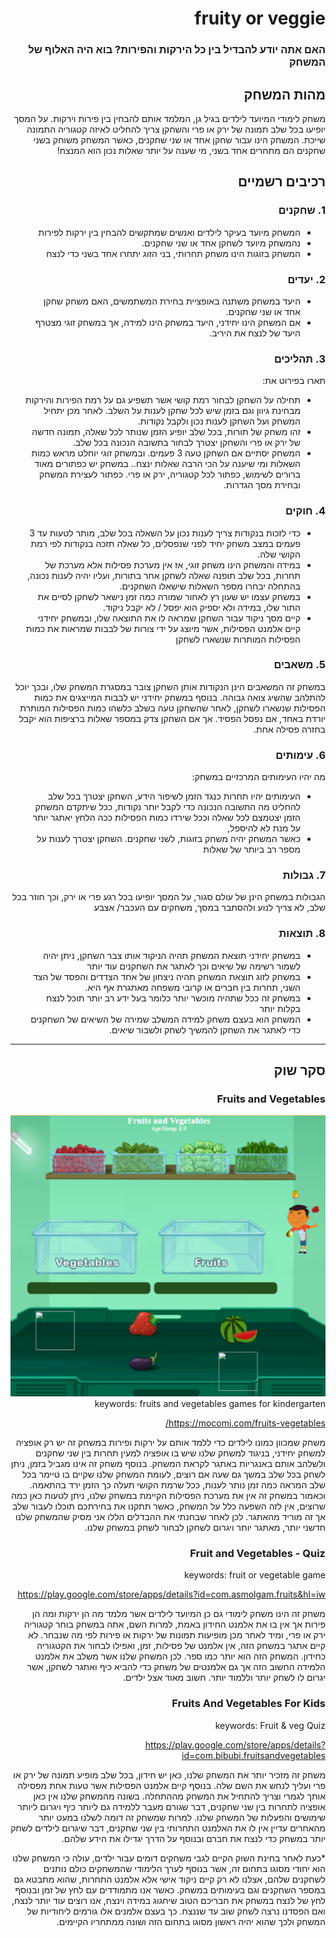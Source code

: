 
<div dir='rtl' lang='he'>

# fruity or veggie

### האם אתה יודע להבדיל בין כל הירקות והפירות? בוא היה האלוף של המשחק

## מהות המשחק
משחק לימודי המיועד לילדים בגיל גן, המלמד אותם להבחין בין פירות וירקות.
על המסך יופיעו בכל שלב תמונה של ירק או פרי והשחקן צריך להחליט לאיזה קטגוריה התמונה שייכת.
המשחק הינו עבור שחקן אחד או שני שחקנים, כאשר המשחק משוחק בשני שחקנים הם מתחרים אחד בשני, מי שענה על יותר שאלות נכון הוא המנצח!



## רכיבים רשמיים





### 1. שחקנים

* המשחק מיועד בעיקר לילדים ואנשים שמתקשים להבחין בין ירקות לפירות
* נהמשחק מיועד לשחקן אחד או שני שחקנים.
* המשחק בזוגות הינו משחק תחרותי, בני הזוג יתחרו אחד בשני כדי לנצח

### 2. יעדים

* היעד במשחק משתנה באופציית בחירת המשתמשים, האם משחק שחקן אחד או שני שחקנים.
* אם המשחק הינו יחידני, היעד במשחק הינו למידה, אך במשחק זוגי מצטרף היעד של לנצח את היריב.




### 3. תהליכים

תארו בפירוט את:

* תחילה על השחקן לבחור רמת קושי אשר תשפיע גם על רמת הפירות והירקות מבחינת גיוון וגם בזמן שיש לכל שחקן לענות על השלב. לאחר מכן יתחיל המשחק ועל השחקן לענות נכון ולקבל נקודות.
*	זהו משחק של תורות, בכל שלב יופיע הזמן שנותר לכל שאלה, תמונה חדשה של ירק או פרי והשחקן יצטרך לבחור בתשובה הנכונה בכל שלב.
*	המשחק יסתיים אם השחקן טעה 3 פעמים. ובמשחק זוגי יוחלט מראש כמות השאלות ומי שיענה על הכי הרבה שאלות ינצח..
במשחק יש כפתורים מאוד ברורים לשימוש, כפתור לכל קטגוריה, ירק או פרי. כפתור לעצירת המשחק ובחירת מסך הגדרות.



### 4. חוקים

* כדי לזכות בנקודות צריך לענות נכון על השאלה בכל שלב, מותר לטעות עד 3 פעמים במצב משחק יחיד לפני שנפסלים, כל שאלה תזכה בנקודות לפי רמת הקושי שלה.
* במידה והמשחק הינו משחק זוגי, אז אין מערכת פסילות אלא מערכת של תחרות, בכל שלב תופנה שאלה לשחקן אחר בתורות, ועליו יהיה לענות נכונה, בהתחלה יבחרו מספר השאלות שישאלו השחקנים.
* במשחק עצמו יש שעון רץ לאחור שמורה כמה זמן נישאר לשחקן לסיים את התור שלו, במידה ולא יספיק הוא יפסל / לא יקבל ניקוד. 
* קיים מסך ניקוד עבור השחקן שמראה לו את התוצאה שלו, ובמשחק יחידני קיים אלמנט הפסילות, אשר מיוצג על ידי צורות של לבבות שמראות את כמות הפסילות המותרות שנשארו לשחקן


### 5. משאבים

במשחק זה המשאבים הינן הנקודות אותן השחקן צובר במסגרת המשחק שלו, ובכך יוכל להתלהב שהשיג צואה גבוהה.
בנוסף במשחק יחידני יש לבבות המייצגים את כמות הפסילות שנשארו לשחקן, לאחר שהשחקן טעה בשלב כלשהו כמות הפסילות המותרת יורדת באחד, אם נפסל הפסיד. 
אך אם השחקן צדק במספר שאלות ברציפות הוא יקבל בחזרה פסילה אחת.

### 6. עימותים

מה יהיו העימותים המרכזיים במשחק:

* העימותים יהיו תחרות כנגד הזמן לשיפור הידע, השחקן יצטרך בכל שלב להחליט מה התשובה הנכונה כדי לקבל יותר נקודות, ככל שיתקדם המשחק הזמן יצטמצם לכל שאלה וככל שירדו כמות הפסילות ככה הלחץ יאתגר יותר על מנת לא להיספל,
* כאשר המשחק יהיה משחק בזוגות, לשני שחקנים. השחקן יצטרך לענות על מספר רב ביותר של שאלות 


### 7. גבולות

הגבולות במשחק הינן של עולם סגור, על המסך יופיעו בכל רגע פרי או ירק, וכך חוזר בכל שלב, לא צריך לנוע ולהסתבר במסך, משחקים עם העכבר/ אצבע


### 8. תוצאות

* במשחק יחידני תוצאת המשחק תהיה הניקוד אותו צבר השחקן, ניתן יהיה לשמור רשימה של שיאים וכך לאתגר את השחקנים עוד יותר
* במשחק לזוג תוצאת המשחק תהיה ניצחון של אחד הצדדים והפסד של הצד השני, תחרות בין חברים או קרובי משפחה מאתגרת אף היא.
* במשחק זה ככל שתהיה מוכשר יותר כלומר בעל ידע רב יותר תוכל לנצח בקלות יותר 
* המשחק הוא בעצם משחק למידה המשלב שמירה של השיאים של השחקנים כדי לאתגר את השחקן להמשיך לשחק ולשבור שיאים.



---

## סקר שוק

### Fruits and Vegetables
![game1 logo](/game1.png)  
keywords: fruits and vegetables games for kindergarten
  
https://mocomi.com/fruits-vegetables/
  
משחק שמכוון כמונו לילדים כדי ללמד אותם על ירקות ופירות
במשחק זה יש רק אופציה למשחק יחידני, בניגוד למשחק שלנו שיש בו אופציה למעין תחרות בין שני שחקנים ולשלהב אותם באנגריות באתגר לקראת המשחק.
בנוסף משחק זה אינו מגביל בזמן, ניתן לשחק בכל שלב במשך גם שעה אם רוצים, לעומת המשחק שלנו שקיים בו טיימר בכל שלב המראה כמה זמן נותר לענות, ככל שרמת הקושי תעלה כך הזמן ירד בהתאמה.
וכאמור במשחק זה אין את מערכת הפסילות הקיימת במשחק שלנו, ניתן לטעות כאן כמה שרוצים, אין לזה השפעה כלל על המשחק, כאשר תתקנו את בחירתכם תוכלו לעבור שלב אך זה מוריד מהאתגר.
לכן לאחר שבחנתי את ההבדלים הללו אני מסיק שהמשחק שלנו חדשני יותר, מאתגר יותר ויגרום לשחקן לבחור לשחק במשחק שלנו.

### Fruit and Vegetables - Quiz
  
keywords: fruit or vegetable game
  
https://play.google.com/store/apps/details?id=com.asmolgam.fruits&hl=iw

משחק זה הינו משחק לימודי גם כן המיועד לילדים אשר מלמד מה הן ירקות ומה הן פירות אך אין בו את אלמנט החידון באמת, למרות השם, אתה במשחק בוחר קטגוריה ירק או פרי, ומיד לאחר מכן מופיעות תמונות של ירקות או פירות לפי מה שנבחר.
לא קיים אתגר במשחק הזה, אין אלמנט של פסילות, זמן, ואפילו לבחור את הקטגוריה כחידון. המשחק הזה הוא יותר כמו ספר. 
לכן המשחק שלנו אשר משלב את אלמנט הלמידה החשוב הזה אך גם אלמנטים של משחק כדי 
להביא כיף ואתגר לשחקן, אשר יגרום לו לשחק יותר וללמוד יותר. חשוב מאוד אצל ילדים.








### Fruits And Vegetables For Kids
  
  keywords: Fruit & veg Quiz
  
https://play.google.com/store/apps/details?id=com.bibubi.fruitsandvegetables
  
משחק זה מזכיר יותר את המשחק שלנו, כאן יש חידון, בכל שלב מופיע תמונה של ירק או פרי ועליך לנחש את השם שלה. בנוסף קיים אלמנט הפסילות אשר טעות אחת מפסילה אותך לגמרי וצריך להתחיל את המשחק מההתחלה. בשונה מהמשחק שלנו אין כאן אופציה לתחרות בין שני שחקנים, דבר שגורם מעבר ללמידה גם ליותר כיף ויגרום ליותר שימושים והפעלות של המשחק שלנו. למרות שמשחק זה דומה לשלנו במעט יותר מהאחרים עדיין אין לו את האלמנט התחרותי בין שני שחקנים, דבר שיגרום לילדים לשחק יותר במשחק כדי לנצח את חברם ובנוסף על הדרך יגדילו את הידע שלהם.

*כעת לאחר בחינת השוק הקיים לגבי משחקים דומים עבור ילדים, עולה כי המשחק שלנו הוא יחודי מסוגו בתחום זה, אשר בנוסף לערך הלימודי שהמשחקים כולם נותנים לשחקנים שלהם, אצלנו לא רק קיים ניקוד אישי אלא אלמנט התחרות, שהוא מתבטא גם במספר השחקנים וגם בעימותים במשחק. כאשר אנו מתמודדים עם לחץ של זמן ובנוסף לחץ של לנצח במשחק את חבריכם הטוב שיחגוג במידה וינצח, אנו רוצים עוד יותר לנצח, ואם הפסדנו נרצה לשחק שוב עד שננצח. כך בעצם אלמנים אלו גורמים ליחודיות של המשחק ולכך שהוא יהיה ראשון מסוגו בתחום הזה ושונה ממתחריו הקיימים.

</div>
